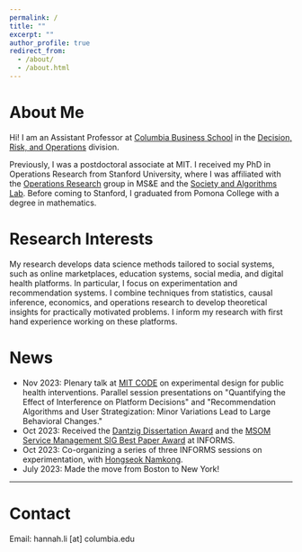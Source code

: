 ```yaml
---
permalink: /
title: ""
excerpt: ""
author_profile: true
redirect_from: 
  - /about/
  - /about.html
---
```


<!-- Google tag (gtag.js) -->
<script async src="https://www.googletagmanager.com/gtag/js?id=G-4RGB5WX9E4"></script>
<script>
  window.dataLayer = window.dataLayer || [];
  function gtag(){dataLayer.push(arguments);}
  gtag('js', new Date());

  gtag('config', 'G-4RGB5WX9E4');
</script>

# About Me

Hi! I am an Assistant Professor at [Columbia Business School](https://home.gsb.columbia.edu/) in the [Decision, Risk, and Operations](https://www8.gsb.columbia.edu/faculty-research/divisions/decision-risk-operations) division. 

Previously, I was a postdoctoral associate at MIT. I received my PhD in Operations Research from Stanford University, where I was affiliated with the [Operations Research](https://or.stanford.edu/) group in MS&E and the [Society and Algorithms Lab](https://soal.stanford.edu/). Before coming to Stanford, I graduated from Pomona College with a degree in mathematics. 

# Research Interests

My research develops data science methods tailored to social systems, such as online marketplaces, education systems, social media, and digital health platforms. In particular, I focus on experimentation and recommendation systems. I combine techniques from statistics, causal inference, economics, and operations research to develop theoretical insights for practically motivated problems. I inform my research with first hand experience working on these platforms. 

# News
- Nov 2023: Plenary talk at [MIT CODE](https://ide.mit.edu/events/2023-conference-on-digital-experimentation-mit-codemit/) on experimental design for public health interventions. Parallel session presentations on "Quantifying the Effect of Interference on Platform Decisions" and "Recommendation Algorithms and User Strategization: Minor Variations Lead to Large Behavioral Changes."
- Oct 2023: Received the [Dantzig Dissertation Award](https://www.informs.org/Recognizing-Excellence/INFORMS-Prizes/George-B.-Dantzig-Dissertation-Award) and the [MSOM Service Management SIG Best Paper Award](https://www.informs.org/Recognizing-Excellence/Community-Prizes/Manufacturing-and-Service-Operations-Management/MSOM-Service-Management-SIG-Best-Paper-Award) at INFORMS.
- Oct 2023: Co-organizing a series of three INFORMS sessions on experimentation, with [Hongseok Namkong](https://hsnamkoong.github.io/).
- July 2023: Made the move from Boston to New York!

---

# Contact
Email: hannah.li \[at\] columbia.edu





